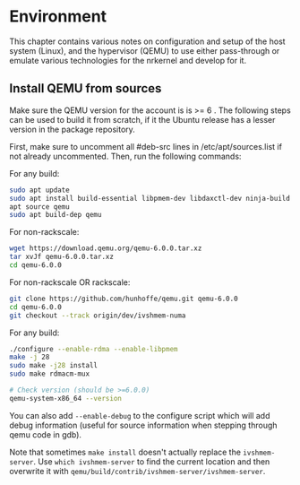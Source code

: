 # Environment

This chapter contains various notes on configuration and setup of the host
system (Linux), and the hypervisor (QEMU) to use either pass-through or emulate
various technologies for the nrkernel and develop for it.

## Install QEMU from sources

Make sure the QEMU version for the account is is >= 6 . The following steps can
be used to build it from scratch, if it the Ubuntu release has a lesser version
in the package repository.

First, make sure to uncomment all #deb-src lines in /etc/apt/sources.list if not
already uncommented. Then, run the following commands:

For any build:
```bash
sudo apt update
sudo apt install build-essential libpmem-dev libdaxctl-dev ninja-build flex bison
apt source qemu
sudo apt build-dep qemu
```

For non-rackscale:
```bash
wget https://download.qemu.org/qemu-6.0.0.tar.xz
tar xvJf qemu-6.0.0.tar.xz
cd qemu-6.0.0
```

For non-rackscale OR rackscale:
```bash
git clone https://github.com/hunhoffe/qemu.git qemu-6.0.0
cd qemu-6.0.0
git checkout --track origin/dev/ivshmem-numa
```

For any build:
```bash
./configure --enable-rdma --enable-libpmem
make -j 28
sudo make -j28 install
sudo make rdmacm-mux

# Check version (should be >=6.0.0)
qemu-system-x86_64 --version
```

You can also add `--enable-debug` to the configure script which will add debug
information (useful for source information when stepping through qemu code in
gdb).

Note that sometimes ```make install``` doesn't actually replace the 
```ivshmem-server```. Use ```which ivshmem-server``` to find the current 
location and then overwrite it with 
```qemu/build/contrib/ivshmem-server/ivshmem-server```. 
